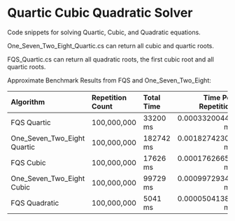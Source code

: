 # Quartic Cubic Quadratic Solver
Code snippets for solving Quartic, Cubic, and Quadratic equations.

One_Seven_Two_Eight_Quartic.cs can return all cubic and quartic roots.

FQS_Quartic.cs can return all quadratic roots, the first cubic root and all quartic roots.

Approximate Benchmark Results from FQS and One_Seven_Two_Eight:

| Algorithm                       | Repetition Count | Total Time | Time Per Repetition | 
| :------------------------------ | :--------------- | :--------- | ------------------: |
| FQS Quartic                     | 100,000,000      | 33200 ms   | 0.00033200442 ms    |
| One_Seven_Two_Eight Quartic     | 100,000,000      | 182742 ms  | 0.00182742306 ms    |
| FQS Cubic                       | 100,000,000      | 17626 ms   | 0.00017626653 ms    |
| One_Seven_Two_Eight Cubic       | 100,000,000      | 99729 ms   | 0.00099729341 ms    |
| FQS Quadratic                   | 100,000,000      | 5041 ms    | 0.00005041385 ms    |